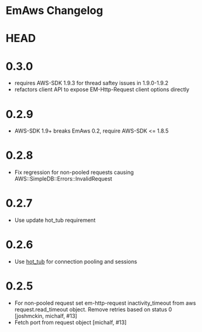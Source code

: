 EmAws Changelog
=====================

HEAD
=======

0.3.0
=======

- requires AWS-SDK 1.9.3 for thread saftey issues in 1.9.0-1.9.2
- refactors client API to expose EM-Http-Request client options directly

0.2.9
=======

- AWS-SDK 1.9+ breaks EmAws 0.2, require AWS-SDK <= 1.8.5

0.2.8
=======

- Fix regression for non-pooled requests causing AWS::SimpleDB::Errors::InvalidRequest

0.2.7
=======

- Use update hot_tub requirement

0.2.6
=======

- Use [hot_tub](https://github.com/JoshMcKin/hot_tub) for connection pooling and sessions

0.2.5
=======

- For non-pooled request set em-http-request inactivity_timeout from aws request.read_timeout object. Remove retries based on status 0 [joshmckin, michalf, #13]
- Fetch port from request object [michalf, #13]
